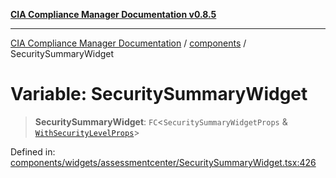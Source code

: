 [**CIA Compliance Manager Documentation v0.8.5**](../../README.md)

***

[CIA Compliance Manager Documentation](../../modules.md) / [components](../README.md) / SecuritySummaryWidget

# Variable: SecuritySummaryWidget

> **SecuritySummaryWidget**: `FC`\<`SecuritySummaryWidgetProps` & [`WithSecurityLevelProps`](../../typedoc-entry/interfaces/WithSecurityLevelProps.md)\>

Defined in: [components/widgets/assessmentcenter/SecuritySummaryWidget.tsx:426](https://github.com/Hack23/cia-compliance-manager/blob/b7c3bc9644fb5b9d82b5b184ba290206da25104b/src/components/widgets/assessmentcenter/SecuritySummaryWidget.tsx#L426)
